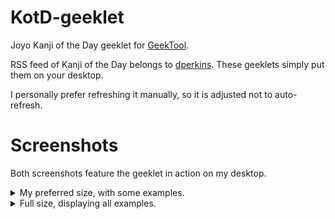# KotD-geeklet
Joyo Kanji of the Day geeklet for [GeekTool](https://www.tynsoe.org/v2/geektool/). 

RSS feed of Kanji of the Day belongs to [dperkins](https://github.com/dper/kanjioftheday). These geeklets simply put them on your desktop. 

I personally prefer refreshing it manually, so it is adjusted not to auto-refresh.

# Screenshots

Both screenshots feature the geeklet in action on my desktop. 

<details>
  <summary>My preferred size, with some examples. </summary>
	
![My preferred size in action in my desktop](https://github.com/ruveydatriesstuff/KotD-geeklet/blob/master/screenshot%20-%20my%20preferred%20size.png)
</details>

<details>
  <summary>Full size, displaying all examples. </summary>
	
![Full size in action in my desktop](https://github.com/ruveydatriesstuff/KotD-geeklet/blob/master/screenshot%20-%20full%20size.png)
</details>



